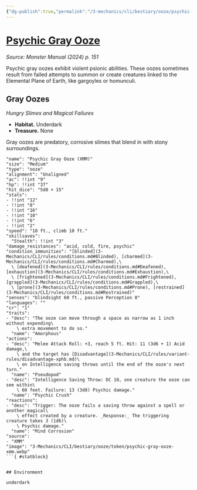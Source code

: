 ```yaml
---
{"dg-publish":true,"permalink":"/3-mechanics/cli/bestiary/ooze/psychic-gray-ooze-xmm/","tags":["ttrpg-cli/compendium/src/5e/xmm","ttrpg-cli/monster/cr/1","ttrpg-cli/monster/environment/underdark","ttrpg-cli/monster/size/medium","ttrpg-cli/monster/type/ooze"],"noteIcon":""}
---
```


# [Psychic Gray Ooze](3-Mechanics\CLI\bestiary\ooze/psychic-gray-ooze-xmm.md)
*Source: Monster Manual (2024) p. 151*  

Psychic gray oozes exhibit violent psionic abilities. These oozes sometimes result from failed attempts to summon or create creatures linked to the Elemental Plane of Earth, like gargoyles or homunculi.

## Gray Oozes

*Hungry Slimes and Magical Failures*

- **Habitat.** Underdark  
- **Treasure.** None  

Gray oozes are predatory, corrosive slimes that blend in with stony surroundings.

```statblock
"name": "Psychic Gray Ooze (XMM)"
"size": "Medium"
"type": "ooze"
"alignment": "Unaligned"
"ac": !!int "9"
"hp": !!int "37"
"hit_dice": "5d8 + 15"
"stats":
- !!int "12"
- !!int "8"
- !!int "16"
- !!int "10"
- !!int "6"
- !!int "2"
"speed": "10 ft., climb 10 ft."
"skillsaves":
  "Stealth": !!int "3"
"damage_resistances": "acid, cold, fire, psychic"
"condition_immunities": "[blinded](3-Mechanics/CLI/rules/conditions.md#Blinded), [charmed](3-Mechanics/CLI/rules/conditions.md#Charmed),\
  \ [deafened](3-Mechanics/CLI/rules/conditions.md#Deafened), [exhaustion](3-Mechanics/CLI/rules/conditions.md#Exhaustion),\
  \ [frightened](3-Mechanics/CLI/rules/conditions.md#Frightened), [grappled](3-Mechanics/CLI/rules/conditions.md#Grappled),\
  \ [prone](3-Mechanics/CLI/rules/conditions.md#Prone), [restrained](3-Mechanics/CLI/rules/conditions.md#Restrained)"
"senses": "blindsight 60 ft., passive Perception 8"
"languages": ""
"cr": "1"
"traits":
- "desc": "The ooze can move through a space as narrow as 1 inch without expending\
    \ extra movement to do so."
  "name": "Amorphous"
"actions":
- "desc": "Melee Attack Roll: +3, reach 5 ft. Hit: 11 (3d6 + 1) Acid damage,\
    \ and the target has [Disadvantage](3-Mechanics/CLI/rules/variant-rules/disadvantage-xphb.md)\
    \ on Intelligence saving throws until the end of the ooze's next turn."
  "name": "Pseudopod"
- "desc": "Intelligence Saving Throw: DC 10, one creature the ooze can see within\
    \ 60 feet. Failure: 13 (3d8) Psychic damage."
  "name": "Psychic Crush"
"reactions":
- "desc": "Trigger: The ooze fails a saving throw against a spell or another magical\
    \ effect created by a creature. _Response:_ The triggering creature takes 3 (1d6)\
    \ Psychic damage."
  "name": "Mind Corrosion"
"source":
- "XMM"
"image": "3-Mechanics/CLI/bestiary/ooze/token/psychic-gray-ooze-xmm.webp"
```{ #statblock}


## Environment

underdark